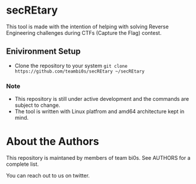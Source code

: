 # secREtary 

This tool is made with the intention of helping with solving Reverse Engineering
challenges during CTFs (Capture the Flag) contest.

## Enivironment Setup 

- Clone the repository to your system `git clone https://github.com/teambi0s/secREtary ~/secREtary`

### Note
* This repository is still under active development and the commands are subject to change.
* The tool is written with Linux platfrom and amd64 architecture kept in mind.

# About the Authors

This repository is maintaned by members of team bi0s. See AUTHORS for a complete list.

You can reach out to us on twitter.
